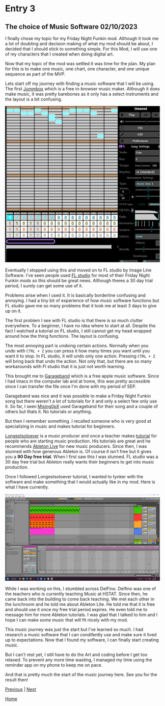 # Entry 3
## The choice of Music Software 02/10/2023

I finally chose my topic for my Friday Night Funkin mod. Although it took me a lot of doubting and decision making of what my mod should be about, I decided that I should stick to something simple. For this Mod, I will use one of my characters that I created when doing digital art. 

Now that my topic of the mod was settled it was time for the plan. My plan for this is to make one music, one chart, one character, and one unique sequence as part of the MVP.

Lets start off my journey with finding a music software that I will be using. The first [Jummbox](https://jummbus.bitbucket.io) which is a free in-browser music maker. Although it does make music, it was pretty barebones as it only has a select instruments and the layout is a bit confusing. 

![image](../img/FreedomProject-1a.png)

Eventually I stopped using this and moved on to FL studio by Image Line Software. I've seen people used [FL studio](https://www.image-line.com) for most of their Friday Night Funkin mods so this should be great news. Although theres a 30 day trial period, I surely can get some use of it. 

Problems arise when I used it. It is basically borderline confusing and annoying. I had a tiny bit of experience of how music software functions but FL studio gave me so many problems that it took me at least 3 days to give up on it.

The first problem I see with FL studio is that there is so much clutter everywhere. To a beginner, I have no idea where to start at all. Despite the fact I watched a tutorial on FL studio, I still cannot get my head wrapped around how the thing functions. The layout is confusing.

The most annoying part is undoing certain actions. Normally when you undo with `CTRL + Z` you can press it how many times you want until you want it to stop. In FL studio, it will undo only one action. Pressing `CTRL + Z` will bring back that undo the action. Not only that, but there are so many workarounds with Fl studio that it is just not worth learning.

This brought me to [Garageband](https://www.apple.com/mac/garageband/) which is a free apple music software. Since I had imacs in the computer lab and at home, this was pretty accessible since I can transfer the file once I'm done with my period of SEP. 

Garageband was nice and it was possible to make a Friday Night Funkin song but there weren't a lot of tutorials for it and only a select few only use it. So far, I seen 
[Mising0pX](https://www.youtube.com/watch?v=NiSGXkodsek) used Garageband for their song and a couple of others but thats it. No tutorials or anything.

But then I remember something. I recalled someone who is very good at specializing in music and makes tutorial for beginners.

[Longestsoloever](https://www.youtube.com/@longestsoloever) is a music producer and once a teacher makes [tutorial](https://www.youtube.com/watch?v=m_LkC-liYkc&list=PLfb6KneL63QsQ58tj-RkDCHRmheAofPJj) for people who are starting music production. His tutorials are great and he recommends [Ableton Live](https://www.ableton.com/en/live/) for new music producers. Since then, I was stunned with how generous Ableton is. Of course it isn't free but it gives you a **90 Day free trial**. When I first saw this I was stunned. FL studio was a 30 day free trial but Ableton really wants their beginners to get into music production. 

Once I followed Longestsoloever tutorial, I wanted to tynker with the software and make something that I would actually like in my mod. Here is what I have currently.

![image](../img/FreedomProject-2a.png)

While I was working on this, I stumbled across DelFino. Delfino was one of the teachers who is currently teaching Music at HSTAT. Since then, he came back into the building to come back teaching. We met each other in the lunchroom and he told me about Ableton Lite. He told me that it is free and should use it once my free trial period expires. He even told me to message him for more Ableton tutorials. I was glad that I talked to him and I hope I can make some music that will fit nicely with my mod.

This music journey was just the start but I've learned so much. I had research a music software that I can condifently use and make sure it lived up to expectations. Now that I found my software, I can finally start creating music. 

But I can't rest yet, I still have to do the Art and coding before I get too relaxed. To prevent any more time wasting, I managed my time using the reminder app on my phone to keep me on pace.

And that is pretty much the start of the music journey here. See you for the result then!

[Previous](entry02.md) | [Next](entry04.md)

[Home](../README.md)